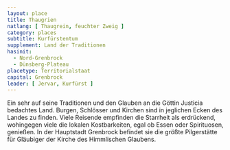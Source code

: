 ```yaml
---
layout: place
title: Thaugrien
natlang: [ Thaugrein, feuchter Zweig ]
category: places
subtitle: Kurfürstentum
supplement: Land der Traditionen
hasinit:
  - Nord-Grenbrock
  - Dünsberg-Plateau
placetype: Territorialstaat
capital: Grenbrock
leader: [ Jervar, Kurfürst ]
---
```


Ein sehr auf seine Traditionen und den Glauben an die Göttin Justicia bedachtes Land. Burgen, Schlösser und Kirchen sind
in jeglichen Ecken des Landes zu finden. Viele Reisende empfinden die Starrheit als erdrückend, wohingegen viele die
lokalen Kostbarkeiten, egal ob Essen oder Spirituosen, genießen. In der Hauptstadt Grenbrock befindet sie die größte
Pilgerstätte für Gläubiger der Kirche des Himmlischen Glaubens.

<!--Thaugriens Sprache basiert auf dem Gotischen-->